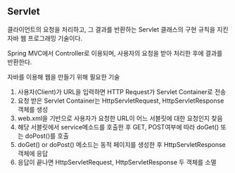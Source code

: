 ## Servlet

클라이언트의 요청을 처리하고, 그 결과를 반환하는 Servlet 클래스의 구현 규칙을 지킨 자바 웹 프로그래밍 기술이다.

Spring MVC에서 Controller로 이용되며, 사용자의 요청을 받아 처리한 후에 결과를 반환한다.

자바를 이용해 웹을 만들기 위해 필요한 기술

1. 사용자(Client)가 URL을 입력하면 HTTP Request가 Servlet Container로 전송
2. 요청 받은 Servlet Container는 HttpServletRequest, HttpServletResponse 객체를 생성
3. web.xml을 기반으로 사용자가 요청한 URL이 어느 서블릿에 대한 요청인지 찾음
4. 해당 서블릿에서 service메소드를 호출한 후 GET, POST여부에 따라 doGet() 또는 doPost()를 호출
5. doGet() or doPost() 메소드는 동적 페이지를 생성한 후 HttpServletResponse객체에 응답
6. 응답이 끝나면 HttpServletRequest, HttpServletResponse 두 객체를 소멸